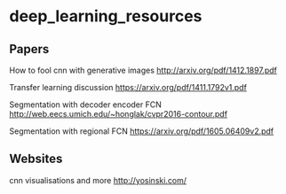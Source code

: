 # deep_learning_resources

## Papers

How to fool cnn with generative images http://arxiv.org/pdf/1412.1897.pdf

Transfer learning discussion https://arxiv.org/pdf/1411.1792v1.pdf

Segmentation with decoder encoder FCN http://web.eecs.umich.edu/~honglak/cvpr2016-contour.pdf

Segmentation with regional FCN https://arxiv.org/pdf/1605.06409v2.pdf

## Websites

cnn visualisations and more http://yosinski.com/
